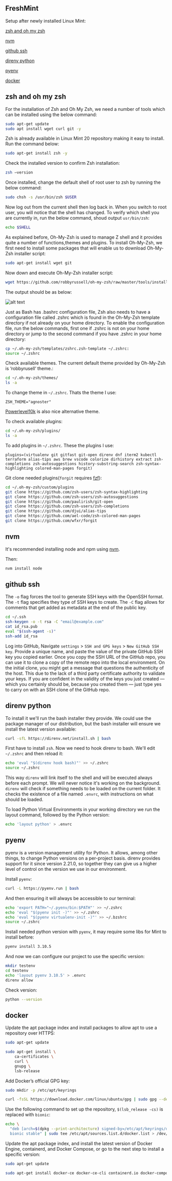## FreshMint
Setup after newly installed Linux Mint:

[zsh and oh my zsh](#zsh-and-oh-my-zsh)

[nvm](#nvm)

[github ssh](#github-ssh)

[direnv python](#direnv-python)

[pyenv](#pyenv)

[docker](#docker)


## zsh and oh my zsh
For the installation of Zsh and Oh My Zsh, we need a number of tools which can be installed using the below command:

```bash
sudo apt-get update
sudo apt install wget curl git -y
```

Zsh is already available in Linux Mint 20 repository making it easy to install. Run the command below:

```bash
sudo apt-get install zsh -y
```

Check the installed version to confirm Zsh installation:

```bash
zsh –version
```

Once installed, change the default shell of root user to zsh by running the below command:

```bash
sudo chsh -s /usr/bin/zsh $USER
```

Now log out from the current shell then log back in. When you switch to root user, you will notice that the shell has changed. To verify which shell you are currently in, run the below command, shoud output `usr/bin/zsh`:

```bash
echo $SHELL
```

As explained before, Oh-My-Zsh is used to manage Z shell and it provides quite a number of functions,themes and plugins. To install Oh-My-Zsh, we first need to install some packages that will enable us to download Oh-My-Zsh installer script:

```bash
sudo apt-get install wget git
```

Now down and execute Oh-My-Zsh installer script:

```bash
wget https://github.com/robbyrussell/oh-my-zsh/raw/master/tools/install.sh -O - | zsh
```

The output should be as below:

![alt text](https://github.com/ii00/FreshMint/blob/main/img/img1.png)

Just as Bash has .bashrc configuration file, Zsh also needs to have a configuration file called .zshrc which is found in the Oh-My-Zsh template directory if not already on your home directory. To enable the configuration file, run the below commands, first one if .zshrc is not on your home directory or jump to the second command if you have .zshrc in your home directory:

```bash
cp ~/.oh-my-zsh/templates/zshrc.zsh-template ~/.zshrc:
source ~/.zshrc
```

Check available themes. The current default theme provided by Oh-My-Zsh is ‘robbyrusell‘ theme.:

```bash
cd ~/.oh-my-zsh/themes/
ls -a
```

To change theme in `~/.zshrc`. Thats the theme I use:

```
ZSH_THEME="agnoster"
```

[Powerlevel10k](https://github.com/romkatv/powerlevel10k#oh-my-zsh) is also nice alternative theme.

To check available plugins:

```bash
cd ~/.oh-my-zsh/plugins/
ls -a
```

To add plugins in `~/.zshrc`. These the plugins I use:

```
plugins=(virtualenv git gitfast git-open direnv dnf iterm2 kubectl terraform alias-tips aws brew vscode colorize dirhistory extract zsh-completions zsh-autosuggestions history-substring-search zsh-syntax-highlighting colored-man-pages forgit)
```

Git clone needed plugins(`forgit` requires [fzf](https://github.com/junegunn/fzf)):

```bash
cd ~/.oh-my-zsh/custom/plugins
git clone https://github.com/zsh-users/zsh-syntax-highlighting
git clone https://github.com/zsh-users/zsh-autosuggestions
git clone https://github.com/paulirish/git-open
git clone https://github.com/zsh-users/zsh-completions
git clone https://github.com/djui/alias-tips
git clone https://github.com/ael-code/zsh-colored-man-pages
git clone https://github.com/wfxr/forgit
```

## nvm
It's recommended installing node and npm using [nvm](https://github.com/nvm-sh/nvm#git-install).

Then:

```bash
nvm install node
```

## github ssh
The `-o` flag forces the tool to generate SSH keys with the OpenSSH format. The `-t` flag specifies they type of SSH keys to create. The `-C` flag allows for comments that get added as metadata at the end of the public key.

```bash
cd ~/.ssh
ssh-keygen -o -t rsa -C "email@example.com"
cat id_rsa.pub
eval "$(ssh-agent -s)"
ssh-add id_rsa
```

Log into GitHub, Navigate `settings` > `SSH and GPG keys` > `New GitHub SSH key`. Provide a unique name, and paste the value of the private GitHub SSH key you copied earlier. Once you copy the SSH URL of the GitHub repo, you can use it to clone a copy of the remote repo into the local environment. On the initial clone, you might get a message that questions the authenticity of the host. This due to the lack of a third party certificate authority to validate your keys. If you are confident in the validity of the keys you just created — which you certainly should be, because you created them — just type yes to carry on with an SSH clone of the GitHub repo.

## direnv python

To install it we'll run the bash installer they provide. We could use the package manager of our distribution, but the bash installer will ensure we install the latest version available:

```bash
curl -sfL https://direnv.net/install.sh | bash
```

First have to install `zsh`. Now we need to hook direnv to bash. We'll edit `~/.zshrc` and then reload it:

```bash
echo 'eval "$(direnv hook bash)"' >> ~/.zshrc
source ~/.zshrc
```
This way `direnv` will link itself to the shell and will be executed always before each prompt. We will never notice it's working on the background. `direnv` will check if something needs to be loaded on the current folder. It checks the existence of a file named `.envrc`, with instructions on what should be loaded.

To load Python Virtual Environments in your working directory we run the layout command, followed by the Python version:

```bash
echo 'layout python' > .envrc
```

## pyenv

pyenv is a version management utility for Python. It allows, among other things, to change Python versions on a per-project basis. direnv provides support for it since version 2.21.0, so together they can give us a higher level of control on the version we use in our environment.

Install `pyenv`:

```bash
curl -L https://pyenv.run | bash
```

And then ensuring it will always be accessible to our terminal:

```bash
echo 'export PATH="~/.pyenv/bin:$PATH"' >> ~/.zshrc
echo 'eval "$(pyenv init -)"' >> ~/.zshrc
echo 'eval "$(pyenv virtualenv-init -)"' >> ~/.bzshrc
source ~/.zshrc
```

Install needed python version with `pyenv`, it may require some libs for Mint to install before:

```bash
pyenv install 3.10.5
```

And now we can configure our project to use the specific version:

```bash
mkdir testenv
cd testenv
echo 'layout pyenv 3.10.5' > .envrc
direnv allow
```

Check version:

```bash
python --version
```

## docker

Update the apt package index and install packages to allow apt to use a repository over HTTPS:

```bash
sudo apt-get update
```

```bash
sudo apt-get install \
    ca-certificates \
    curl \
    gnupg \
    lsb-release
```

Add Docker’s official GPG key:

```bash
sudo mkdir -p /etc/apt/keyrings
```

```bash
curl -fsSL https://download.docker.com/linux/ubuntu/gpg | sudo gpg --dearmor -o /etc/apt/keyrings/docker.gpg
```

Use the following command to set up the repository, `$(lsb_release -cs)` is replaced with `bionic`:

```bash
echo \
  "deb [arch=$(dpkg --print-architecture) signed-by=/etc/apt/keyrings/docker.gpg] https://download.docker.com/linux/ubuntu \
  bionic stable" | sudo tee /etc/apt/sources.list.d/docker.list > /dev/null
```

Update the apt package index, and install the latest version of Docker Engine, containerd, and Docker Compose, or go to the next step to install a specific version:

```bash
sudo apt-get update
```

```bash
sudo apt-get install docker-ce docker-ce-cli containerd.io docker-compose-plugin
```